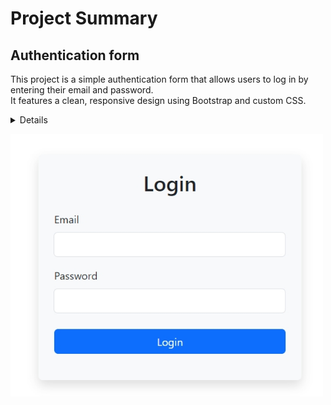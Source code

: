 # Project Summary

## Authentication form ##

This project is a simple authentication form that allows users to log in by entering their email and password. <br>
It features a clean, responsive design using Bootstrap and custom CSS. 

<details>
<summary>Details</summary>
  
> * The form includes basic field validation <br>
> * Displays error messages for missing inputs and  <br>
> * Simulates server interaction using a mock API request with JavaScript.

</details>

<img src="screenshots/auth-form.jpg" alt="auth-form" style="width: 500px;"><br>
